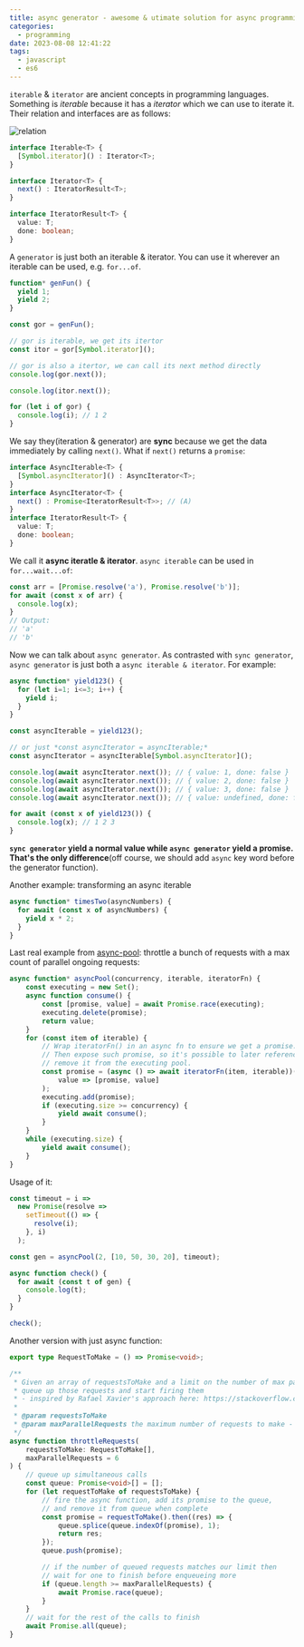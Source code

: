 ```yaml
---
title: async generator - awesome & utimate solution for async programming
categories:
  - programming
date: 2023-08-08 12:41:22
tags:
  - javascript
  - es6
---
```


`iterable` & `iterator` are ancient concepts in programming languages. Something is *iterable* because it has a *iterator* which we can use to iterate it. Their relation and interfaces are as follows:

![relation](https://exploringjs.com/impatient-js/img-book/sync-iteration/iteration-protocol.svg)

```typescript
interface Iterable<T> {
  [Symbol.iterator]() : Iterator<T>;
}

interface Iterator<T> {
  next() : IteratorResult<T>;
}

interface IteratorResult<T> {
  value: T;
  done: boolean;
}
```

A `generator` is just both an iterable & iterator. You can use it wherever an iterable can be used, e.g. `for...of`.

```javascript
function* genFun() {
  yield 1;
  yield 2;
}

const gor = genFun();

// gor is iterable, we get its itertor
const itor = gor[Symbol.iterator]();

// gor is also a itertor, we can call its next method directly
console.log(gor.next());

console.log(itor.next());

for (let i of gor) {
  console.log(i); // 1 2
}
```

We say they(iteration & generator) are **sync** because we get the data immediately by calling `next()`. What if `next()` returns a `promise`:

```typescript
interface AsyncIterable<T> {
  [Symbol.asyncIterator]() : AsyncIterator<T>;
}
interface AsyncIterator<T> {
  next() : Promise<IteratorResult<T>>; // (A)
}
interface IteratorResult<T> {
  value: T;
  done: boolean;
}
```

We call it **async iteratle & iterator**. `async iterable` can be used in `for...wait...of`:

```javascript
const arr = [Promise.resolve('a'), Promise.resolve('b')];
for await (const x of arr) {
  console.log(x);
}
// Output:
// 'a'
// 'b'
```

Now we can talk about `async generator`. As contrasted with `sync generator`, `async generator` is just both a `async iterable & iterator`. For example:

```javascript
async function* yield123() {
  for (let i=1; i<=3; i++) {
    yield i;
  }
}

const asyncIterable = yield123();

// or just *const asyncIterator = asyncIterable;*
const asyncIterator = asyncIterable[Symbol.asyncIterator]();

console.log(await asyncIterator.next()); // { value: 1, done: false }
console.log(await asyncIterator.next()); // { value: 2, done: false }
console.log(await asyncIterator.next()); // { value: 3, done: false }
console.log(await asyncIterator.next()); // { value: undefined, done: false }

for await (const x of yield123()) {
  console.log(x); // 1 2 3
}
```

**`sync generator` yield a normal value while `async generator` yield a promise. That's the only difference**(off course, we should add `async` key word before the generator function).

Another example: transforming an async iterable

```javascript
async function* timesTwo(asyncNumbers) {
  for await (const x of asyncNumbers) {
    yield x * 2;
  }
}
```

Last real example from [async-pool](https://github.com/rxaviers/async-pool): throttle a bunch of requests with a max count of parallel ongoing requests:

```javascript
async function* asyncPool(concurrency, iterable, iteratorFn) {
    const executing = new Set();
    async function consume() {
        const [promise, value] = await Promise.race(executing);
        executing.delete(promise);
        return value;
    }
    for (const item of iterable) {
        // Wrap iteratorFn() in an async fn to ensure we get a promise.
        // Then expose such promise, so it's possible to later reference and
        // remove it from the executing pool.
        const promise = (async () => await iteratorFn(item, iterable))().then(
            value => [promise, value]
        );
        executing.add(promise);
        if (executing.size >= concurrency) {
            yield await consume();
        }
    }
    while (executing.size) {
        yield await consume();
    }
}
```

Usage of it:

```javascript
const timeout = i =>
  new Promise(resolve =>
    setTimeout(() => {
      resolve(i);
    }, i)
  );

const gen = asyncPool(2, [10, 50, 30, 20], timeout);

async function check() {
  for await (const t of gen) {
    console.log(t);
  }
}

check();
```

Another version with just async function:

```typescript
export type RequestToMake = () => Promise<void>;

/**
 * Given an array of requestsToMake and a limit on the number of max parallel requests
 * queue up those requests and start firing them
 * - inspired by Rafael Xavier's approach here: https://stackoverflow.com/a/48007240/761388
 *
 * @param requestsToMake
 * @param maxParallelRequests the maximum number of requests to make - defaults to 6
 */
async function throttleRequests(
    requestsToMake: RequestToMake[],
    maxParallelRequests = 6
) {
    // queue up simultaneous calls
    const queue: Promise<void>[] = [];
    for (let requestToMake of requestsToMake) {
        // fire the async function, add its promise to the queue,
        // and remove it from queue when complete
        const promise = requestToMake().then((res) => {
            queue.splice(queue.indexOf(promise), 1);
            return res;
        });
        queue.push(promise);

        // if the number of queued requests matches our limit then
        // wait for one to finish before enqueueing more
        if (queue.length >= maxParallelRequests) {
            await Promise.race(queue);
        }
    }
    // wait for the rest of the calls to finish
    await Promise.all(queue);
}

```
